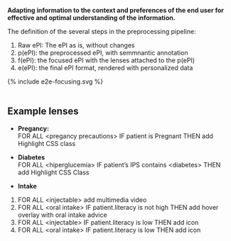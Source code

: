 **Adapting information to the context and preferences of the end user for effective and optimal understanding of the information.**


The definition of the several steps in the preprocessing pipeline:
1. Raw ePI: The ePI as is, without changes
2. p(ePI): the preprocessed ePI, with semmnantic annotation
3. f(ePI): the focused ePI with the lenses attached to the p(ePI)
4. e(ePI): the final ePI format, rendered with personalized data

<div>{% include e2e-focusing.svg %}</div>
<br clear="all"/>

## Example lenses

* **Pregancy:**  
FOR ALL \<pregancy precautions\> IF patient is Pregnant THEN add Highlight CSS class

* **Diabetes**  
FOR ALL \<hiperglucemia\> IF patient’s IPS contains \<diabetes\>  THEN add Highlight CSS Class

* **Intake**  
1. FOR ALL \<injectable\> add multimedia video
2. FOR ALL \<oral intake\> IF patient.literacy is not high THEN add hover overlay with oral intake advice
3. FOR ALL \<injectable\> IF patient.literacy is low THEN add icon 
4. FOR ALL \<oral intake\> IF patient.literacy is low THEN add icon
